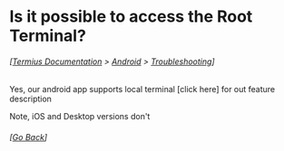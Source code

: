 # Is it possible to access the Root Terminal?
###### [[Termius Documentation](../../README.md) > [Android](../README.md) > [Troubleshooting](README.md)]

Yes, our android app supports local terminal [click here] for out feature description

Note, iOS and Desktop versions don't

###### [[Go Back](README.md)]
